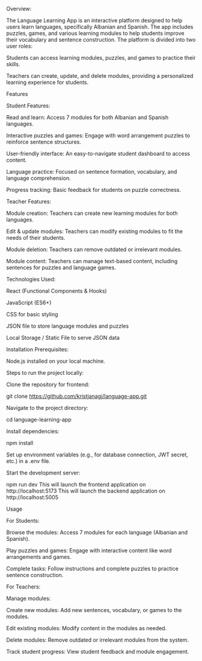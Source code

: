 Overview:

The Language Learning App is an interactive platform designed to help users learn languages, specifically Albanian and Spanish. The app includes puzzles, games, and various learning modules to help students improve their vocabulary and sentence construction. The platform is divided into two user roles:

Students can access learning modules, puzzles, and games to practice their skills.

Teachers can create, update, and delete modules, providing a personalized learning experience for students.

Features

Student Features:

Read and learn: Access 7 modules for both Albanian and Spanish languages.

Interactive puzzles and games: Engage with word arrangement puzzles to reinforce sentence structures.

User-friendly interface: An easy-to-navigate student dashboard to access content.

Language practice: Focused on sentence formation, vocabulary, and language comprehension.

Progress tracking: Basic feedback for students on puzzle correctness.

Teacher Features:

Module creation: Teachers can create new learning modules for both languages.

Edit & update modules: Teachers can modify existing modules to fit the needs of their students.

Module deletion: Teachers can remove outdated or irrelevant modules.

Module content: Teachers can manage text-based content, including sentences for puzzles and language games.

Technologies Used:

React (Functional Components & Hooks)

JavaScript (ES6+)

CSS for basic styling

JSON file to store language modules and puzzles

Local Storage / Static File to serve JSON data

Installation Prerequisites:

Node.js installed on your local machine.

Steps to run the project locally:

Clone the repository for frontend:

git clone https://github.com/kristjanagj/language-app.git

Navigate to the project directory:

cd language-learning-app

Install dependencies:

npm install

Set up environment variables (e.g., for database connection, JWT secret, etc.) in a .env file.

Start the development server:

npm run dev
This will launch the frontend application on http://localhost:5173
This will launch the backend application on http://localhost:5005

Usage

For Students:

Browse the modules: Access 7 modules for each language (Albanian and Spanish).

Play puzzles and games: Engage with interactive content like word arrangements and games.

Complete tasks: Follow instructions and complete puzzles to practice sentence construction.

For Teachers:

Manage modules:

Create new modules: Add new sentences, vocabulary, or games to the modules.

Edit existing modules: Modify content in the modules as needed.

Delete modules: Remove outdated or irrelevant modules from the system.

Track student progress: View student feedback and module engagement.

